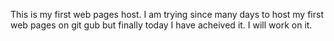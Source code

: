 This is my first web pages host. I am trying since many days to host my first web pages on git gub but finally today I have acheived it. I will work on it. 
